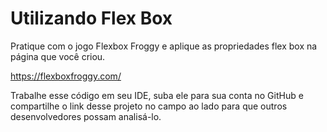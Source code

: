 # Utilizando Flex Box

Pratique com o jogo Flexbox Froggy e aplique as propriedades flex box na página que você criou.

https://flexboxfroggy.com/ 

Trabalhe esse código em seu IDE, suba ele para sua conta no GitHub e compartilhe o link desse projeto no campo ao lado para que outros desenvolvedores possam analisá-lo.
